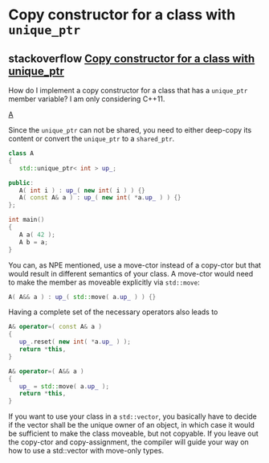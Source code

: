 # Copy constructor for a class with `unique_ptr`



## stackoverflow [Copy constructor for a class with unique_ptr](https://stackoverflow.com/questions/16030081/copy-constructor-for-a-class-with-unique-ptr)

How do I implement a copy constructor for a class that has a `unique_ptr` member variable? I am only considering C++11.

[A](https://stackoverflow.com/a/16030118)

Since the `unique_ptr` can not be shared, you need to either deep-copy its content or convert the `unique_ptr` to a `shared_ptr`.

```cpp
class A
{
   std::unique_ptr< int > up_;

public:
   A( int i ) : up_( new int( i ) ) {}
   A( const A& a ) : up_( new int( *a.up_ ) ) {}
};

int main()
{
   A a( 42 );
   A b = a;
}
```

You can, as NPE mentioned, use a move-ctor instead of a copy-ctor but that would result in different semantics of your class. A move-ctor would need to make the member as moveable explicitly via `std::move`:

```cpp
A( A&& a ) : up_( std::move( a.up_ ) ) {}
```

Having a complete set of the necessary operators also leads to

```cpp
A& operator=( const A& a )
{
   up_.reset( new int( *a.up_ ) );
   return *this,
}

A& operator=( A&& a )
{
   up_ = std::move( a.up_ );
   return *this,
}
```

If you want to use your class in a `std::vector`, you basically have to decide if the vector shall be the unique owner of an object, in which case it would be sufficient to make the class moveable, but not copyable. If you leave out the copy-ctor and copy-assignment, the compiler will guide your way on how to use a std::vector with move-only types.